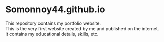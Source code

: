 # Somonnoy44.github.io
This repository contains my portfolio website.  <br/>
This is the very first website created by me and published on the internet.  <br/>
It contains my educational details, skills, etc.
